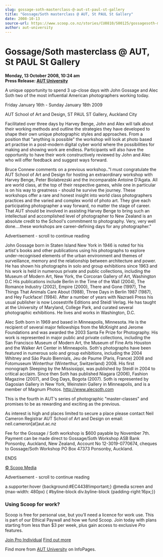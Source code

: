 ```yaml
---
slug: gossage-soth-masterclass-@-aut-st-paul-st-gallery
title: "Gossage/Soth masterclass @ AUT, St PAUL St Gallery"
date: 2008-10-13
source-url: https://www.scoop.co.nz/stories/CU0810/S00125/gossagesoth-masterclass-aut-st-paul-st-gallery.htm
author: aut-university
---
```

Gossage/Soth masterclass @ AUT, St PAUL St Gallery
==================================================

**Monday, 13 October 2008, 10:24 am**  
**Press Release: [AUT University](https://info.scoop.co.nz/AUT_University)**

A unique opportunity to spend 3 up-close days with John Gossage and Alec Soth two of the most influential American photographers working today.

Friday January 16th - Sunday January 18th 2009

AUT School of Art and Design, ST PAUL ST Gallery, Auckland City

  
Facilitated over three days by Harvey Benge, John and Alex will talk about their working methods and outline the strategies they have developed to shape their own unique photographic styles and approaches. From a position that "anything is possible" the workshop will look at photo based art practise in a post-modern digital cyber world where the possibilities for making and showing work are endless. Participants will also have the opportunity to have their work constructively reviewed by John and Alec who will offer feedback and suggest ways forward.

Bruce Connew comments on a previous workshop.."I must congratulate the AUT School of Art and Design for hosting an extraordinary workshop with Harvey Benge, Peter Biolabrezski and the incomparable Antoine D'Agata. All are world class, at the top of their respective games, while one in particular is on his way to greatness - should he survive the journey. These workshops offer a rare and honest insight into world class photographers practices and the varied and complex world of photo art. They give each participating photographer a way forward, no matter the stage of career. That AUT should be involved in assisting Harvey Benge to bring such an intellectual and accomplished level of photographer to New Zealand is an absolute credit to the School's commitment to photography. Very, very well done....these workshops are career-defining days for any photographer."

Advertisement - scroll to continue reading





John Gossage born in Staten Island New York in 1946 is noted for his artist's books and other publications using his photographs to explore under-recognised elements of the urban environment and themes of surveillance, memory and the relationship between architecture and power. He has shown his photographs in solo and group exhibitions since 1963 and his work is held in numerous private and public collections, including the Museum of Modern Art, New York, the Corcoran Gallery of Art, Washington D.C His publications include Berlin in the Time of the Wall (2004), The Romance Industry (2002), Empire (2000), There and Gone (1997), The Things That Animals Care About (1988), Three Days in Berlin 1987 (1987), and Hey Fuckface! (1984). After a number of years with Nazraeli Press his usual publisher is now Loosestrife Editions and Steidl Verlag. He has taught at the University of Maryland, College Park, and curated several photographic exhibitions. He lives and works in Washington, D.C.

Alec Soth born in 1969 and based in Minneapolis, Minnesota. He is the recipient of several major fellowships from the McKnight and Jerome Foundations and was awarded the 2003 Santa Fe Prize for Photography. His work is represented in major public and private collections, including the San Francisco Museum of Modern Art, the Museum of Fine Arts Houston and the Walker Art Center in Minneapolis. Soth's photographs have been featured in numerous solo and group exhibitions, including the 2004 Whitney and São Paulo Biennials, Jeu de Paume (Paris, France) 2008 and Fotomuseum Winterthur (Winterthur, Switzerland) 2008. His first monograph Sleeping by the Mississippi, was published by Steidl in 2004 to critical acclaim. Since then Soth has published Niagara (2006), Fashion Magazine (2007), and Dog Days, Bogota (2007). Soth is represented by Gagosian Gallery in New York, Weinstein Gallery in Minneapolis, and is a member of Magnum Photos. http://www.alecsoth.com

This is the fourth in AUT's series of photographic "master-classes" and promises to be as rewarding and exciting as the previous.

As interest is high and places limited to secure a place please contact Neil Cameron Registrar AUT School of Art and Design on email: neil.cameron\[at\]aut.ac.nz

  
Fee for the Gossage / Soth workshop is $600 payable by November 7th. Payment can be made direct to Gossage/Soth Workshop ASB Bank Ponsonby, Auckland, New Zealand, Account No 12-3019-0770674, cheques to Gossage/Soth Workshop PO Box 47373 Ponsonby, Auckland.

  
ENDS

[© Scoop Media](http://www.scoop.co.nz/about/terms.html)  

Advertisement - scroll to continue reading



a.supporter:hover {background:#EC4438!important;} @media screen and (max-width: 480px) { #byline-block div.byline-block {padding-right:16px;}}

### Using Scoop for work?

Scoop is free for personal use, but you’ll need a licence for work use. This is part of our Ethical Paywall and how we fund Scoop. Join today with plans starting from less than $3 per week, plus gain access to exclusive _Pro_ features.  
  
[Join Pro Individual](https://pro.scoop.co.nz/Individual/?from=ProIn24) [Find out more](https://pro.scoop.co.nz/using-scoop-for-work/?from=ProIn24)

Find more from [AUT University](https://info.scoop.co.nz/AUT_University) on InfoPages.
